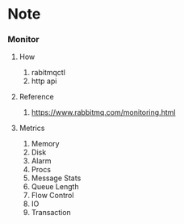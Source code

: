 # Note

### Monitor
1. How
    1. rabitmqctl
    2. http api

2. Reference
    1. https://www.rabbitmq.com/monitoring.html

3. Metrics
    1. Memory
    2. Disk
    3. Alarm
    4. Procs
    5. Message Stats
    6. Queue Length
    7. Flow Control
    8. IO
    9. Transaction

